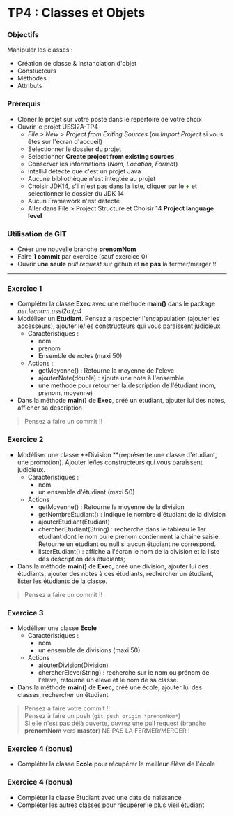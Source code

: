 # TP4 : Classes et Objets

### Objectifs
Manipuler les classes :

- Création de classe & instanciation d'objet
- Constucteurs
- Méthodes
- Attributs

### Prérequis
- Cloner le projet sur votre poste dans le repertoire de votre choix
- Ouvrir le projet USSI2A-TP4
    - *File > New > Project from Exiting Sources* (ou *Import Project* si vous êtes sur l'écran d'accueil)
    - Selectionner le dossier du projet
    - Selectionner **Create project from existing sources**
    - Conserver les informations (*Nom, Location, Format*)
    - IntelliJ détecte que c'est un projet Java
    - Aucune bibliothèque n'est integtée au projet
    - Choisir JDK14, s'il n'est pas dans la liste, cliquer sur le <span style="color:green">**+**</span> et selectionner le dossier du JDK 14
    - Aucun Framework n'est detecté
    - Aller dans File > Project Structure et Choisir 14 **Project language level**

### Utilisation de GIT

- Créer une nouvelle branche **prenomNom**
- Faire **1 commit** par exercice (sauf exercice 0)
- Ouvrir **une seule** *pull request* sur github et **ne pas** la fermer/merger !!

----

### Exercice 1

- Compléter la classe **Exec** avec une méthode **main()** dans le package *net.lecnam.ussi2a.tp4*
- Modéliser un **Etudiant**. Pensez a respecter l'encapsulation (ajouter les accesseurs), ajouter le/les constructeurs qui vous paraissent judicieux.
	- Caractéristiques :
		- nom
		- prenom
		- Ensemble de notes (maxi 50)
	- Actions :
		- getMoyenne() : Retourne la moyenne de l'eleve
		- ajouterNote(double) : ajoute une note à l'ensemble
		- une méthode pour retourner la description de l'étudiant (nom, prenom, moyenne) 
- Dans la méthode **main()** de **Exec**, créé un étudiant, ajouter lui des notes, afficher sa description

> Pensez a faire un commit !!

### Exercice 2
- Modéliser une classe **Division **(représente une classe d'étudiant, une promotion). Ajouter le/les constructeurs qui vous paraissent judicieux.
	- Caractéristiques :
		- nom
		- un ensemble d'étudiant (maxi 50)
	- Actions
		- getMoyenne() :  Retourne la moyenne de la division
		- getNombreEtudiant() : Indique le nombre d'étudiant de la division
		- ajouterEtudiant(Etudiant)
		- chercherEtudiant(String) : recherche dans le tableau le 1er etudiant dont le nom ou le prenom contiennent la chaine saisie. Retourne un etudiant ou null si aucun étudiant ne correspond.
		- listerEtudiant() : affiche a l'écran le nom de la division et la liste des description des étudiants;
- Dans la méthode **main()** de **Exec**, créé une division, ajouter lui des étudiants, ajouter des notes à ces étudiants, rechercher un étudiant, lister les étudiants de la classe.

> Pensez a faire un commit !!


### Exercice 3
- Modéliser une classe **Ecole**
	- Caractéristiques :
		- nom
		- un ensemble de divisions (maxi 50)
	- Actions
		- ajouterDivision(Division)
		- chercherEleve(String) : recherche sur le nom ou prénom de l'éleve, retourne un éleve et le nom de sa classe.
- Dans la méthode **main()** de **Exec**, créé une école, ajouter lui des classes, rechercher un étudiant

> Pensez a faire votre commit !!  
> Pensez à faire un push (```git push origin *prenomNom*```)  
> Si elle n'est pas déjà ouverte, ouvrez une pull request (branche **prenomNom** vers **master**) NE PAS LA FERMER/MERGER !


### Exercice 4 (bonus)
- Compléter la classe **Ecole** pour récupérer le meilleur élève de l'école

### Exercice 4 (bonus)
- Compléter la classe Etudiant avec une date de naissance
- Compléter les autres classes pour récupérer le plus vieil étudiant

